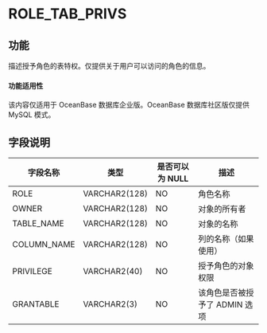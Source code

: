 ROLE_TAB_PRIVS
===================================

功能
-----------

描述授予角色的表特权。仅提供关于用户可以访问的角色的信息。

  <main id="notice" >
    <h4>功能适用性</h4>
    <p>该内容仅适用于 OceanBase 数据库企业版。OceanBase 数据库社区版仅提供 MySQL 模式。</p>
  </main>

字段说明
-------------

|  **字段名称**   |    **类型**     | **是否可以为 NULL** |       **描述**       |
|-------------|---------------|----------------|--------------------|
| ROLE        | VARCHAR2(128) | NO             | 角色名称               |
| OWNER       | VARCHAR2(128) | NO             | 对象的所有者             |
| TABLE_NAME  | VARCHAR2(128) | NO             | 对象的名称              |
| COLUMN_NAME | VARCHAR2(128) | NO             | 列的名称（如果使用）         |
| PRIVILEGE   | VARCHAR2(40)  | NO             | 授予角色的对象权限          |
| GRANTABLE   | VARCHAR2(3)   | NO             | 该角色是否被授予了 ADMIN 选项 |
